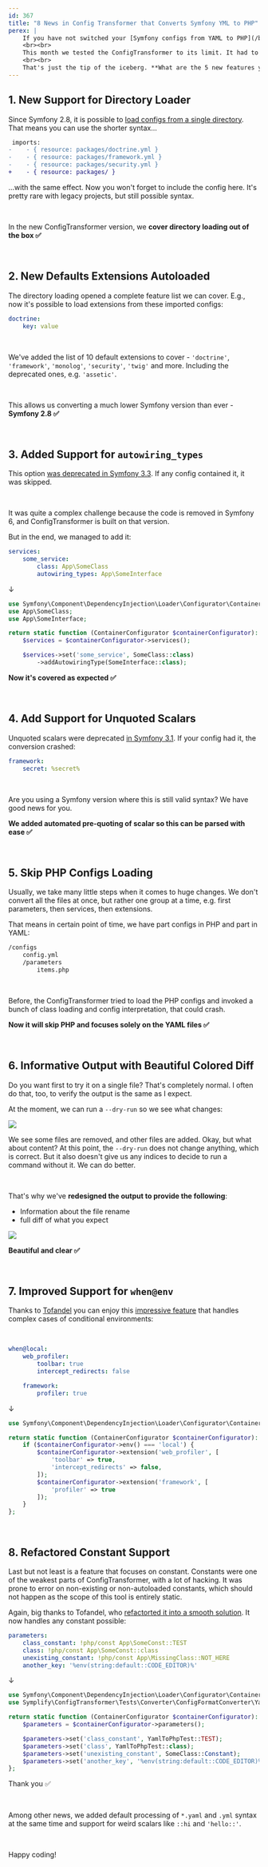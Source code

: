 ```yaml
---
id: 367
title: "8 News in Config Transformer that Converts Symfony YML to PHP"
perex: |
    If you have not switched your [Symfony configs from YAML to PHP](/blog/2020/07/27/how-to-switch-from-yaml-xml-configs-to-php-today-with-migrify/), there no better time like present.
    <br><br>
    This month we tested the ConfigTransformer to its limit. It had to deal with edge-cases from Symfony 2.8 all the way through Symfony 3.4. With features that were removed for years. As a result, we added default processing of `*.yaml` and `.yml` syntax at the same time and support for scalars like `::hi` and `'hello::'`.
    <br><br>
    That's just the tip of the iceberg. **What are the 5 new features you'll be able to enjoy in the upcoming release**?
---
```


## 1. New Support for Directory Loader

Since Symfony 2.8, it is possible to [load configs from a single directory](https://github.com/symfony/symfony/issues/11045). That means you can use the shorter syntax...

```diff
 imports:
-    - { resource: packages/doctrine.yml }
-    - { resource: packages/framework.yml }
-    - { resource: packages/security.yml }
+    - { resource: packages/ }
```

...with the same effect. Now you won't forget to include the config here. It's pretty rare with legacy projects, but still possible syntax.

<br>

In the new ConfigTransformer version, we **cover directory loading out of the box ✅**

<br>

## 2. New Defaults Extensions Autoloaded

The directory loading opened a complete feature list we can cover. E.g., now it's possible to load extensions from these imported configs:

```yaml
doctrine:
    key: value
```

<br>

We've added the list of 10 default extensions to cover - `'doctrine'`, `'framework'`, `'monolog'`, `'security'`, `'twig'` and more. Including the deprecated ones, e.g. `'assetic'`.

<br>

This allows us converting a much lower Symfony version than ever - **Symfony 2.8 ✅**

<br>

## 3. Added Support for `autowiring_types`

This option [was deprecated in Symfony 3.3](https://github.com/symfony/symfony/pull/21494). If any config contained it, it was skipped.

<br>

It was quite a complex challenge because the code is removed in Symfony 6, and ConfigTransformer is built on that version.

But in the end, we managed to add it:

```yaml
services:
    some_service:
        class: App\SomeClass
        autowiring_types: App\SomeInterface
```

↓

```php
use Symfony\Component\DependencyInjection\Loader\Configurator\ContainerConfigurator;
use App\SomeClass;
use App\SomeInterface;

return static function (ContainerConfigurator $containerConfigurator): void {
    $services = $containerConfigurator->services();

    $services->set('some_service', SomeClass::class)
        ->addAutowiringType(SomeInterface::class);
```

**Now it's covered as expected ✅**

<br>

## 4. Add Support for Unquoted Scalars

Unquoted scalars were deprecated [in Symfony 3.1](https://symfony.com/blog/new-in-symfony-3-1-yaml-deprecations#deprecated-starting-scalars-with-characters). If your config had it, the conversion crashed:

```yaml
framework:
    secret: %secret%
```

<br>

Are you using a Symfony version where this is still valid syntax? We have good news for you.

**We added automated pre-quoting of scalar so this can be parsed with ease ✅**

<br>

## 5. Skip PHP Configs Loading

Usually, we take many little steps when it comes to huge changes. We don't convert all the files at once, but rather one group at a time, e.g. first parameters, then services, then extensions.

That means in certain point of time, we have part configs in PHP and part in YAML:

```bash
/configs
    config.yml
    /parameters
        items.php
```

<br>

Before, the ConfigTransformer tried to load the PHP configs and invoked a bunch of class loading and config interpretation, that could crash.

**Now it will skip PHP and focuses solely on the YAML files ✅**

<br>

## 6. Informative Output with Beautiful Colored Diff

Do you want first to try it on a single file? That's completely normal. I often do that, too, to verify the output is the same as I expect.

At the moment, we can run a `--dry-run` so we see what changes:

<img src="/assets/images/posts/2022/config_trans_before.png" class="img-thumbnail mb-4" style="max-width: 35em">

We see some files are removed, and other files are added. Okay, but what about content? At this point, the `--dry-run` does not change anything, which is correct. But it also doesn't give us any indices to decide to run a command without it. We can do better.

<br>

That's why we've **redesigned the output to provide the following**:

* Information about the file rename
* full diff of what you expect

<img src="/assets/images/posts/2022/config_trans_after.png" class="img-thumbnail mt-3 mb-4" style="max-width: 35em">

**Beautiful and clear ✅**

<br>

## 7. Improved Support for `when@env`

Thanks to [Tofandel](https://github.com/Tofandel) you can enjoy this [impressive feature](https://github.com/symplify/symplify/pull/4247) that handles complex cases of conditional environments:

<br>

```yaml
when@local:
    web_profiler:
        toolbar: true
        intercept_redirects: false

    framework:
        profiler: true
```

↓

```php
use Symfony\Component\DependencyInjection\Loader\Configurator\ContainerConfigurator;

return static function (ContainerConfigurator $containerConfigurator): void {
    if ($containerConfigurator->env() === 'local') {
        $containerConfigurator->extension('web_profiler', [
            'toolbar' => true,
            'intercept_redirects' => false,
        ]);
        $containerConfigurator->extension('framework', [
            'profiler' => true
        ]);
    }
};
```

<br>

## 8. Refactored Constant Support

Last but not least is a feature that focuses on constant. Constants were one of the weakest parts of ConfigTransformer, with a lot of hacking. It was prone to error on non-existing or non-autoloaded constants, which should not happen as the scope of this tool is entirely static.

Again, big thanks to Tofandel, who [refactorted it into a smooth solution](https://github.com/symplify/symplify/pull/4246). It now handles any constant possible:

```yaml
parameters:
    class_constant: !php/const App\SomeConst::TEST
    class: !php/const App\SomeConst::class
    unexisting_constant: !php/const App\MissingClass::NOT_HERE
    another_key: '%env(string:default::CODE_EDITOR)%'
```

↓

```php
use Symfony\Component\DependencyInjection\Loader\Configurator\ContainerConfigurator;
use Symplify\ConfigTransformer\Tests\Converter\ConfigFormatConverter\YamlToPhp\YamlToPhpTest;

return static function (ContainerConfigurator $containerConfigurator): void {
    $parameters = $containerConfigurator->parameters();

    $parameters->set('class_constant', YamlToPhpTest::TEST);
    $parameters->set('class', YamlToPhpTest::class);
    $parameters->set('unexisting_constant', SomeClass::Constant);
    $parameters->set('another_key', '%env(string:default::CODE_EDITOR)%');
};
```

Thank you ✅

<br>

Among other news, we added default processing of `*.yaml` and `.yml` syntax at the same time and support for weird scalars like `::hi` and `'hello::'`.

<br>

Happy coding!
